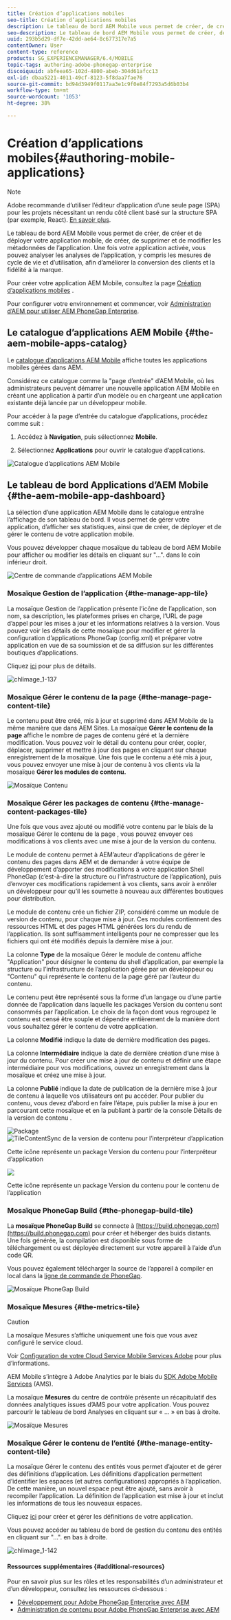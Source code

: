 ```yaml
---
title: Création d’applications mobiles
seo-title: Création d’applications mobiles
description: Le tableau de bord AEM Mobile vous permet de créer, de créer et de déployer votre application mobile, de créer, de supprimer et de modifier les métadonnées de l’application. Consultez cette page pour en savoir plus.
seo-description: Le tableau de bord AEM Mobile vous permet de créer, de créer et de déployer votre application mobile, de créer, de supprimer et de modifier les métadonnées de l’application. Consultez cette page pour en savoir plus.
uuid: 293b5d29-df7e-42dd-ae64-8c677317e7a5
contentOwner: User
content-type: reference
products: SG_EXPERIENCEMANAGER/6.4/MOBILE
topic-tags: authoring-adobe-phonegap-enterprise
discoiquuid: abfeea65-102d-4800-abeb-304d61afcc13
exl-id: dbaa5221-4011-49cf-8123-5f8daa7fae76
source-git-commit: bd94d3949f0117aa3e1c9f0e84f7293a5d6b03b4
workflow-type: tm+mt
source-wordcount: '1053'
ht-degree: 38%

---
```


# Création d’applications mobiles{#authoring-mobile-applications}

>[!NOTE]
>
>Adobe recommande d’utiliser l’éditeur d’application d’une seule page (SPA) pour les projets nécessitant un rendu côté client basé sur la structure SPA (par exemple, React). [En savoir plus](/help/sites-developing/spa-overview.md).

Le tableau de bord AEM Mobile vous permet de créer, de créer et de déployer votre application mobile, de créer, de supprimer et de modifier les métadonnées de l’application. Une fois votre application activée, vous pouvez analyser les analyses de l’application, y compris les mesures de cycle de vie et d’utilisation, afin d’améliorer la conversion des clients et la fidélité à la marque.

Pour créer votre application AEM Mobile, consultez la page [Création d’applications mobiles](/help/mobile/building-app-mobile-phonegap.md) .

Pour configurer votre environnement et commencer, voir [Administration d’AEM pour utiliser AEM PhoneGap Enterprise](/help/mobile/administer-phonegap.md).

## Le catalogue d’applications AEM Mobile {#the-aem-mobile-apps-catalog}

Le [catalogue d’applications AEM Mobile](http://localhost:4502/aem/apps.html/content/phonegap) affiche toutes les applications mobiles gérées dans AEM.

Considérez ce catalogue comme la &quot;page d’entrée&quot; d’AEM Mobile, où les administrateurs peuvent démarrer une nouvelle application AEM Mobile en créant une application à partir d’un modèle ou en chargeant une application existante déjà lancée par un développeur mobile.

Pour accéder à la page d’entrée du catalogue d’applications, procédez comme suit :

1. Accédez à **Navigation**, puis sélectionnez **Mobile**.

1. Sélectionnez **Applications** pour ouvrir le catalogue d’applications.

![Catalogue d’applications AEM Mobile](assets/chlimage_1-135.png)

## Le tableau de bord Applications d’AEM Mobile {#the-aem-mobile-app-dashboard}

La sélection d’une application AEM Mobile dans le catalogue entraîne l’affichage de son tableau de bord. Il vous permet de gérer votre application, d’afficher ses statistiques, ainsi que de créer, de déployer et de gérer le contenu de votre application mobile.

Vous pouvez développer chaque mosaïque du tableau de bord AEM Mobile pour afficher ou modifier les détails en cliquant sur &quot;...&quot;. dans le coin inférieur droit.

![Centre de commande d’applications AEM Mobile](assets/chlimage_1-136.png)

### Mosaïque Gestion de l’application {#the-manage-app-tile}

La mosaïque Gestion de l’application présente l’icône de l’application, son nom, sa description, les plateformes prises en charge, l’URL de page d’appel pour les mises à jour et les informations relatives à la version. Vous pouvez voir les détails de cette mosaïque pour modifier et gérer la configuration d’applications PhoneGap (config.xml) et préparer votre application en vue de sa soumission et de sa diffusion sur les différentes boutiques d’applications.

Cliquez [ici](/help/mobile/phonegap-app-details-tile.md) pour plus de détails.

![chlimage_1-137](assets/chlimage_1-137.png)

### Mosaïque Gérer le contenu de la page {#the-manage-page-content-tile}

Le contenu peut être créé, mis à jour et supprimé dans AEM Mobile de la même manière que dans AEM Sites. La mosaïque **Gérer le contenu de la page** affiche le nombre de pages de contenu géré et la dernière modification. Vous pouvez voir le détail du contenu pour créer, copier, déplacer, supprimer et mettre à jour des pages en cliquant sur chaque enregistrement de la mosaïque. Une fois que le contenu a été mis à jour, vous pouvez envoyer une mise à jour de contenu à vos clients via la mosaïque **Gérer les modules de contenu.**

![Mosaïque Contenu](assets/chlimage_1-138.png)

### Mosaïque Gérer les packages de contenu {#the-manage-content-packages-tile}

Une fois que vous avez ajouté ou modifié votre contenu par le biais de la mosaïque Gérer le contenu de la page , vous pouvez envoyer ces modifications à vos clients avec une mise à jour de la version du contenu.

Le module de contenu permet à AEM’auteur d’applications de gérer le contenu des pages dans AEM et de demander à votre équipe de développement d’apporter des modifications à votre application Shell PhoneGap (c’est-à-dire la structure ou l’infrastructure de l’application), puis d’envoyer ces modifications rapidement à vos clients, sans avoir à enrôler un développeur pour qu’il les soumette à nouveau aux différentes boutiques pour distribution.

Le module de contenu crée un fichier ZIP, considéré comme un module de version de contenu, pour chaque mise à jour. Ces modules contiennent des ressources HTML et des pages HTML générées lors du rendu de l’application. Ils sont suffisamment intelligents pour ne compresser que les fichiers qui ont été modifiés depuis la dernière mise à jour.

La colonne **Type** de la mosaïque Gérer le module de contenu affiche &quot;Application&quot; pour désigner le contenu du shell d’application, par exemple la structure ou l’infrastructure de l’application gérée par un développeur ou &quot;Contenu&quot; qui représente le contenu de la page géré par l’auteur du contenu.

Le contenu peut être représenté sous la forme d’un langage ou d’une partie donnée de l’application dans laquelle les packages Version du contenu sont consommés par l’application. Le choix de la façon dont vous regroupez le contenu est censé être souple et dépendre entièrement de la manière dont vous souhaitez gérer le contenu de votre application.

La colonne **Modifié** indique la date de dernière modification des pages.

La colonne **Intermédiaire** indique la date de dernière création d’une mise à jour du contenu. Pour créer une mise à jour de contenu et définir une étape intermédiaire pour vos modifications, ouvrez un enregistrement dans la mosaïque et créez une mise à jour.

La colonne **Publié** indique la date de publication de la dernière mise à jour de contenu à laquelle vos utilisateurs ont pu accéder. Pour publier du contenu, vous devez d’abord en faire l’étape, puis publier la mise à jour en parcourant cette mosaïque et en la publiant à partir de la console Détails de la version de contenu .

![Package ](assets/chlimage_1-139.png) ![TileContentSync de la version de contenu pour l’interpréteur d’application](do-not-localize/chlimage_1-5.png)

Cette icône représente un package Version du contenu pour l’interpréteur d’application

![](do-not-localize/chlimage_1-6.png)

Cette icône représente un package Version du contenu pour le contenu de l’application

### Mosaïque PhoneGap Build {#the-phonegap-build-tile}

La **mosaïque PhoneGap Build** se connecte à [https://build.phonegap.com](https://build.phonegap.com) pour créer et héberger des buids distants. Une fois générée, la compilation est disponible sous forme de téléchargement ou est déployée directement sur votre appareil à l’aide d’un code QR.

Vous pouvez également télécharger la source de l’appareil à compiler en local dans la [ligne de commande de PhoneGap](https://docs.phonegap.com/en/3.5.0/guide_cli_index.md.html).

![Mosaïque PhoneGap Build](assets/chlimage_1-140.png)

### Mosaïque Mesures {#the-metrics-tile}

>[!CAUTION]
>
>La mosaïque Mesures s’affiche uniquement une fois que vous avez configuré le service cloud.
>
>Voir [Configuration de votre Cloud Service Mobile Services Adobe](/help/mobile/configure-adobe-mobile-cloud-service.md) pour plus d’informations.

AEM Mobile s’intègre à Adobe Analytics par le biais du [SDK Adobe Mobile Services](https://www.adobe.com/ca/solutions/digital-marketing/mobile-services/app-sdk.html) (AMS).

La mosaïque **Mesures** du centre de contrôle présente un récapitulatif des données analytiques issues d’AMS pour votre application. Vous pouvez parcourir le tableau de bord Analyses en cliquant sur « … » en bas à droite.

![Mosaïque Mesures](assets/chlimage_1-141.png)

### Mosaïque Gérer le contenu de l’entité {#the-manage-entity-content-tile}

La mosaïque Gérer le contenu des entités vous permet d’ajouter et de gérer des définitions d’application. Les définitions d’application permettent d’identifier les espaces (et autres configurations) appropriés à l’application. De cette manière, un nouvel espace peut être ajouté, sans avoir à recompiler l’application. La définition de l’application est mise à jour et inclut les informations de tous les nouveaux espaces.

Cliquez [ici](/help/mobile/phonegap-app-definitions.md) pour créer et gérer les définitions de votre application.

Vous pouvez accéder au tableau de bord de gestion du contenu des entités en cliquant sur &quot;...&quot;. en bas à droite.

![chlimage_1-142](assets/chlimage_1-142.png)

#### Ressources supplémentaires {#additional-resources}

Pour en savoir plus sur les rôles et les responsabilités d’un administrateur et d’un développeur, consultez les ressources ci-dessous :

* [Développement pour Adobe PhoneGap Enterprise avec AEM](/help/mobile/developing-in-phonegap.md)
* [Administration de contenu pour Adobe PhoneGap Enterprise avec AEM](/help/mobile/administer-phonegap.md)

